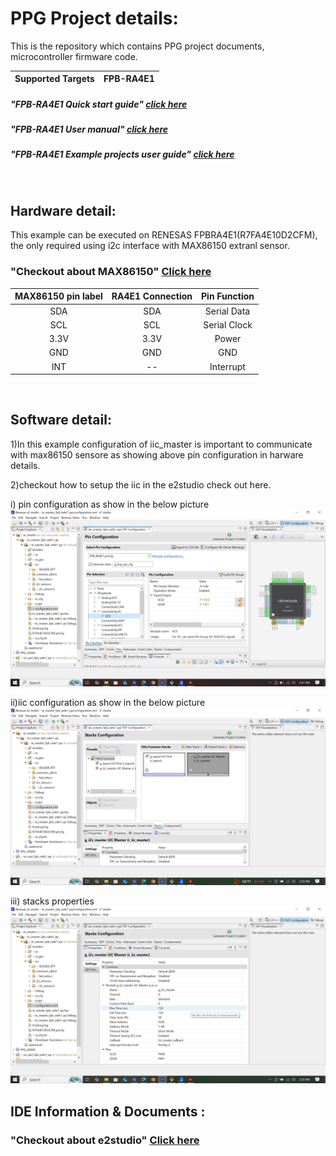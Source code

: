 # PPG Project details:

This is the repository which contains PPG project documents, microcontroller firmware code.

| Supported Targets | FPB-RA4E1 | 
| :----------------- | :--------- |
</center>

##### "FPB-RA4E1 Quick start guide" [click here](https://www.renesas.com/en/document/qsg/fpb-ra4e1-quick-start-guide?r=1527296#:~:text=The%20FPB%2DRA4E1%20Fast%20Prototyping,make%20further%20investments%20in%20tools.)
</center>

##### "FPB-RA4E1 User manual" [click here](https://www.renesas.com/en/document/mat/fpb-ra4e1-users-manual?srsltid=AfmBOorcaggMb13ZcnLC2UZd9g_1g280orFuA-2et-hcn7GL4Gg3oa5H)
</clean>

##### "FPB-RA4E1 Example projects user guide" [click here](https://github.com/renesas/ra-fsp-examples/blob/master/example_projects/Example%20Project%20Usage%20Guide.pdf)
</br>

## Hardware detail:
This example can be executed on RENESAS FPBRA4E1(R7FA4E10D2CFM), the only required using i2c interface with MAX86150 extranl sensor.

### "Checkout about MAX86150" [Click here](https://github.com/Protocentral/protocentral_max86150_ecg_ppg/blob/master/README.md)

 |MAX86150 pin label| RA4E1 Connection  |Pin Function      |
 |:-----------------: |:---------------------:|:------------------:|
 | SDA              | SDA                  |  Serial Data     |
 | SCL              | SCL                  |  Serial Clock    |
 | 3.3V             | 3.3V                 |  Power           |
 | GND              | GND                  |  GND             |
 | INT              | --                   |  Interrupt        |
 
</br>

## Software detail:
1)In this example  configuration of iic_master is important to communicate with max86150 sensore as showing above pin 
  configuration in harware details.
  </center>
  
2)checkout how to setup the iic in the e2studio check out here. 
</center>

i) pin configuration as show in the below picture 
![picture](./e2studio/pictures/Configure_RA4E1.png)
</center>

ii)iic configuration as show in the below picture 
![picture](./e2studio/pictures/iic_stacks.png)
</center>

iii) stacks properties
![picture](./e2studio/pictures/stacks_properties.png)



## IDE Information & Documents :

### "Checkout about e2studio" [Click here](https://www.renesas.com/en/software-tool/e-studio?srsltid=AfmBOoofsyZ-vZtebnAy63cVHOU4tqkWEnhXESOGg8qhTQyPTHtpYvmC)

